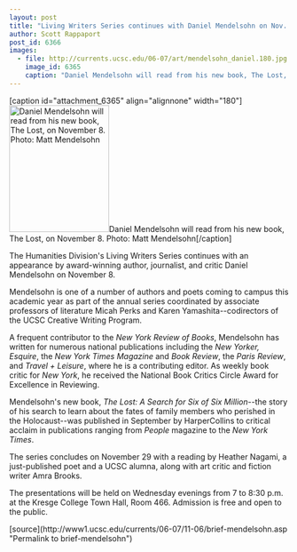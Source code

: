 ```yaml
---
layout: post
title: "Living Writers Series continues with Daniel Mendelsohn on Nov. 8"
author: Scott Rappaport
post_id: 6366
images:
  - file: http://currents.ucsc.edu/06-07/art/mendelsohn_daniel.180.jpg
    image_id: 6365
    caption: "Daniel Mendelsohn will read from his new book, The Lost, on November 8. Photo: Matt Mendelsohn"
---
```


[caption id="attachment_6365" align="alignnone" width="180"]<a href="http://localhost/mysite/wp-content/uploads/2006/11/mendelsohn_daniel.180.jpg"><img class="size-full wp-image-6365" src="http://localhost/mysite/wp-content/uploads/2006/11/mendelsohn_daniel.180.jpg" alt="Daniel Mendelsohn will read from his new book, The Lost, on November 8. Photo: Matt Mendelsohn" width="180" height="228" /></a>Daniel Mendelsohn will read from his new book, The Lost, on November 8. Photo: Matt Mendelsohn[/caption]
<a name="content" id="content"></a>
<p>
  The Humanities Division's Living Writers Series continues with an appearance by award-winning author, journalist, and critic Daniel Mendelsohn on November 8.
</p>
<p>
  Mendelsohn is one of a number of authors and poets coming to campus this academic year as part of the annual series coordinated by associate professors of literature Micah Perks and Karen Yamashita--codirectors of the UCSC Creative Writing Program.
</p>
<p>
  A frequent contributor to the <i>New York Review of Books</i>, Mendelsohn has written for numerous national publications including the <i>New Yorker, Esquire</i>, the <i>New York Times Magazine</i> and <i>Book Review</i>, the <i>Paris Review</i>, and <i>Travel + Leisure</i>, where he is a contributing editor. As weekly book critic for <i>New York</i>, he received the National Book Critics Circle Award for Excellence in Reviewing.
</p>
<p>
  Mendelsohn's new book, <i>The Lost: A Search for Six of Six Million</i>--the story of his search to learn about the fates of family members who perished in the Holocaust--was published in September by HarperCollins to critical acclaim in publications ranging from <i>People</i> magazine to the <i>New York Times</i>.
</p>
<p>
  The series concludes on November 29 with a reading by Heather Nagami, a just-published poet and a UCSC alumna, along with art critic and fiction writer Amra Brooks.
</p>
<p>
  The presentations will be held on Wednesday evenings from 7 to 8:30 p.m. at the Kresge College Town Hall, Room 466. Admission is free and open to the public.
</p>
[source](http://www1.ucsc.edu/currents/06-07/11-06/brief-mendelsohn.asp "Permalink to brief-mendelsohn")
